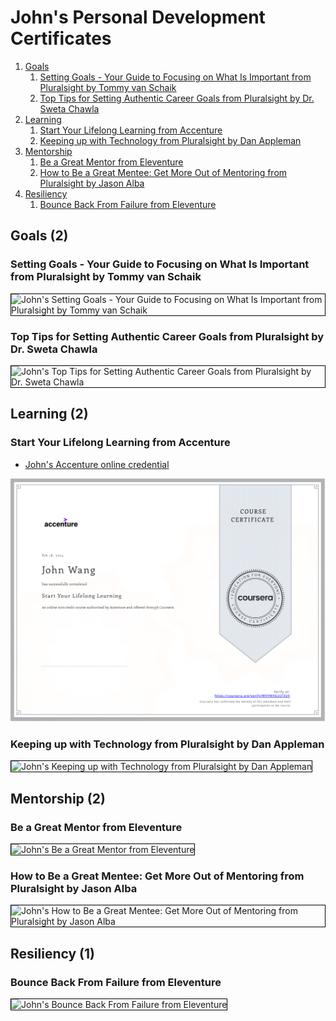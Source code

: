 # John's Personal Development Certificates
1. [Goals](#goals-2)
    1. [Setting Goals - Your Guide to Focusing on What Is Important from Pluralsight by Tommy van Schaik](#setting-goals-your-guide-to-focusing-on-what-is-important-from-pluralsight-by-tommy-van-schaik)
    1. [Top Tips for Setting Authentic Career Goals from Pluralsight by Dr. Sweta Chawla](#top-tips-for-setting-authentic-career-goals-from-pluralsight-by-dr-sweta-chawla)
1. [Learning](#learning-2)
    1. [Start Your Lifelong Learning from Accenture](#start-your-lifelong-learning-from-accenture)
    1. [Keeping up with Technology from Pluralsight by Dan Appleman](#keeping-up-with-technology-from-pluralsight-by-dan-appleman)
1. [Mentorship](#mentorship-2)
    1. [Be a Great Mentor from Eleventure](#be-a-great-mentor-from-eleventure)
    1. [How to Be a Great Mentee: Get More Out of Mentoring from Pluralsight by Jason Alba](#how-to-be-a-great-mentee-get-more-out-of-mentoring-from-pluralsight-by-jason-alba)
1. [Resiliency](#resiliency-1)
    1. [Bounce Back From Failure from Eleventure](#bounce-back-from-failure-from-eleventure)
## Goals (2)
### Setting Goals - Your Guide to Focusing on What Is Important from Pluralsight by Tommy van Schaik

<img src="../cert_personal-development_goals_setting-goals-your-guide-to-focusing-on-what-is-important_by-tommy-van-schaik_from-pluralsight_2024-04-14.png" alt="John's Setting Goals - Your Guide to Focusing on What Is Important from Pluralsight by Tommy van Schaik" style="border:1px solid #000000" />

### Top Tips for Setting Authentic Career Goals from Pluralsight by Dr. Sweta Chawla

<img src="../cert_personal-development_goals_top-tips-for-setting-authentic-career-goals_pluralsight_sweta-chawla_2024-11-19.png" alt="John's Top Tips for Setting Authentic Career Goals from Pluralsight by Dr. Sweta Chawla" style="border:1px solid #000000" />

## Learning (2)
### Start Your Lifelong Learning from Accenture
* [John's Accenture online credential](https://coursera.org/verify/WVYWXG2LT3UX)

![John's Start Your Lifelong Learning from Accenture](cert_learning_start-your-lifelong-learning_accenture_cert-WVYWXG2LT3UX_2024-02-17.png)

### Keeping up with Technology from Pluralsight by Dan Appleman

<img src="../cert_learning_keeping-up-with-technology_pluralsight_dan-appleman_2024-07-27.png" alt="John's Keeping up with Technology from Pluralsight by Dan Appleman" style="border:1px solid #000000" />

## Mentorship (2)
### Be a Great Mentor from Eleventure

<img src="../cert_learning_mentorship_be-a-great-mentor_nonprofitready_eleventure_2024-07-28.png" alt="John's Be a Great Mentor from Eleventure" style="border:1px solid #000000" />

### How to Be a Great Mentee: Get More Out of Mentoring from Pluralsight by Jason Alba

<img src="../cert_learning_mentorship_how-to-be-a-great-mentee-get-more-out-of-mentorship_pluralsight_jason-alba_2024-07-27.png" alt="John's How to Be a Great Mentee: Get More Out of Mentoring from Pluralsight by Jason Alba" style="border:1px solid #000000" />

## Resiliency (1)
### Bounce Back From Failure from Eleventure

<img src="../cert_personal-development_resiliency_bounce-back-from-failure_eleventure_2024-03-25.png" alt="John's Bounce Back From Failure from Eleventure" style="border:1px solid #000000" />


